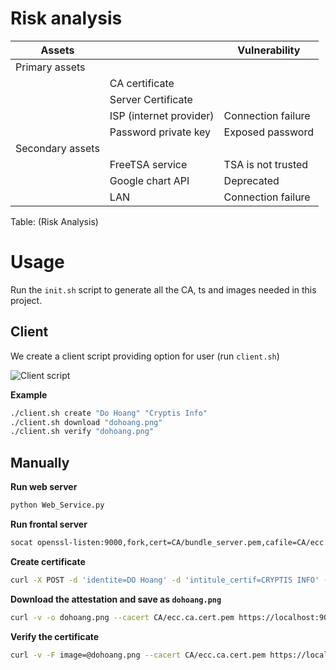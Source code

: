 # Risk analysis

| Assets           |                         | Vulnerability      |
|------------------|-------------------------|--------------------|
| Primary assets   |                         |                    |
|                  | CA certificate          |                    |
|                  | Server Certificate      |                    |
|                  | ISP (internet provider) | Connection failure |
|                  | Password private key    | Exposed password   |
| Secondary assets |                         |                    |
|                  | FreeTSA service         | TSA is not trusted |
|                  | Google chart API        | Deprecated         |
|                  | LAN                     | Connection failure |

Table: (Risk Analysis)

# Usage

Run the `init.sh` script to generate all the CA, ts and images needed in this project.

## Client

We create a client script providing option for user (run `client.sh`)

![Client script](./images/client.png)

**Example**
```bash
./client.sh create "Do Hoang" "Cryptis Info"
./client.sh download "dohoang.png"
./client.sh verify "dohoang.png"
```

## Manually

**Run web server**

```bash
python Web_Service.py
```

**Run frontal server**
```bash
socat openssl-listen:9000,fork,cert=CA/bundle_server.pem,cafile=CA/ecc.ca.cert.pem,verify=0 tcp:127.0.0.1:8080
```

**Create certificate**

```bash
curl -X POST -d 'identite=DO Hoang' -d 'intitule_certif=CRYPTIS INFO' --cacert CA/ecc.ca.cert.pem https://localhost:9000/creation
```

**Download the attestation and save as `dohoang.png`**

```bash
curl -v -o dohoang.png --cacert CA/ecc.ca.cert.pem https://localhost:9000/fond
```

**Verify the certificate**

```bash
curl -v -F image=@dohoang.png --cacert CA/ecc.ca.cert.pem https://localhost:9000/verification
```
